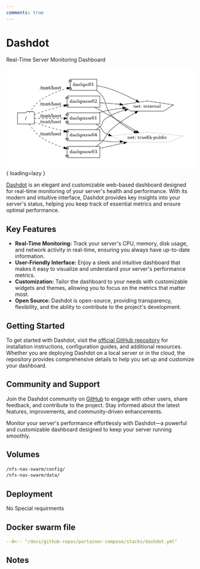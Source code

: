 ```yaml
---
comments: true
---
```


# Dashdot

Real-Time Server Monitoring Dashboard

![dashdot diagram](../assets/diagrams/dashdot.png){ loading=lazy }

[Dashdot](https://github.com/MauriceNino/dashdot) is an elegant and customizable web-based dashboard designed for real-time monitoring of your server's health and performance. With its modern and intuitive interface, Dashdot provides key insights into your server's status, helping you keep track of essential metrics and ensure optimal performance.

## Key Features

- **Real-Time Monitoring:** Track your server's CPU, memory, disk usage, and network activity in real-time, ensuring you always have up-to-date information.
- **User-Friendly Interface:** Enjoy a sleek and intuitive dashboard that makes it easy to visualize and understand your server's performance metrics.
- **Customization:** Tailor the dashboard to your needs with customizable widgets and themes, allowing you to focus on the metrics that matter most.
- **Open Source:** Dashdot is open-source, providing transparency, flexibility, and the ability to contribute to the project's development.

## Getting Started

To get started with Dashdot, visit the [official GitHub repository](https://github.com/MauriceNino/dashdot) for installation instructions, configuration guides, and additional resources. Whether you are deploying Dashdot on a local server or in the cloud, the repository provides comprehensive details to help you set up and customize your dashboard.

## Community and Support

Join the Dashdot community on [GitHub](https://github.com/MauriceNino/dashdot) to engage with other users, share feedback, and contribute to the project. Stay informed about the latest features, improvements, and community-driven enhancements.

Monitor your server's performance effortlessly with Dashdot—a powerful and customizable dashboard designed to keep your server running smoothly.


## Volumes

```bash
/nfs-nas-swarm/config/
/nfs-nas-swarm/data/
```

## Deployment
No Special requirments

## Docker swarm file
``` yaml linenums="1" 
--8<-- "/docs/github-repos/portainer-compose/stacks/dashdot.yml"
```

## Notes


